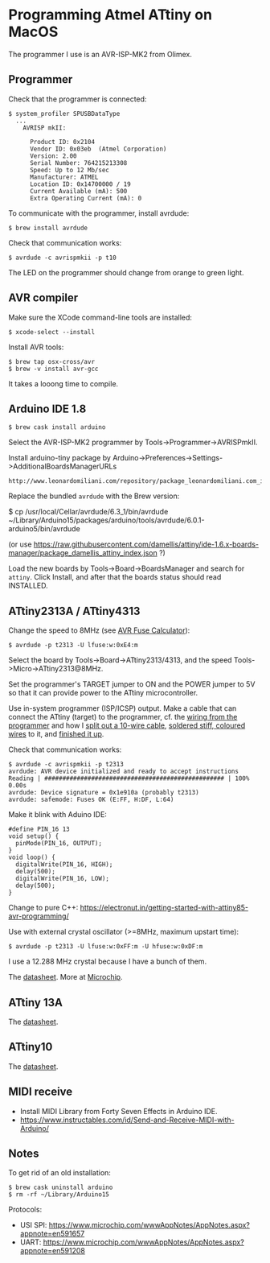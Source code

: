 # Programming Atmel ATtiny on MacOS

The programmer I use is an AVR-ISP-MK2 from Olimex.

## Programmer

Check that the programmer is connected:

    $ system_profiler SPUSBDataType
      ...
        AVRISP mkII:

          Product ID: 0x2104
          Vendor ID: 0x03eb  (Atmel Corporation)
          Version: 2.00
          Serial Number: 764215213308
          Speed: Up to 12 Mb/sec
          Manufacturer: ATMEL
          Location ID: 0x14700000 / 19
          Current Available (mA): 500
          Extra Operating Current (mA): 0

To communicate with the programmer, install avrdude:

    $ brew install avrdude

Check that communication works:

    $ avrdude -c avrispmkii -p t10

The LED on the programmer should change from orange to green light.

## AVR compiler

Make sure the XCode command-line tools are installed:

    $ xcode-select --install

Install AVR tools:

    $ brew tap osx-cross/avr
    $ brew -v install avr-gcc

It takes a looong time to compile.

## Arduino IDE 1.8

    $ brew cask install arduino

Select the AVR-ISP-MK2 programmer by Tools->Programmer->AVRISPmkII.

Install arduino-tiny package by Arduino->Preferences->Settings->AdditionalBoardsManagerURLs

    http://www.leonardomiliani.com/repository/package_leonardomiliani.com_index.json

Replace the bundled `avrdude` with the Brew version:

  $ cp /usr/local/Cellar/avrdude/6.3_1/bin/avrdude \
       ~/Library/Arduino15/packages/arduino/tools/avrdude/6.0.1-arduino5/bin/avrdude

(or use https://raw.githubusercontent.com/damellis/attiny/ide-1.6.x-boards-manager/package_damellis_attiny_index.json ?)

Load the new boards by Tools->Board->BoardsManager and search for `attiny`.  Click Install, and after that the boards status should read INSTALLED.

## ATtiny2313A / ATtiny4313

Change the speed to 8MHz (see [AVR Fuse Calculator](http://www.engbedded.com/fusecalc/)):

    $ avrdude -p t2313 -U lfuse:w:0xE4:m

Select the board by Tools->Board->ATtiny2313/4313, and the speed Tools->Micro->ATtiny2313@8MHz.

Set the programmer's TARGET jumper to ON and the POWER jumper to 5V so that it can provide power to the ATtiny microcontroller.

Use in-system programmer (ISP/ICSP) output.  Make a cable that can connect the ATtiny (target) to the programmer, cf. the [wiring from the programmer](icsp-cable.png) and how I [split out a 10-wire cable](icsp-wire-split.png), [soldered stiff, coloured wires](cable-heatshrink.jpg) to it, and [finished it up](cable-finished.jpg).

Check that communication works:

    $ avrdude -c avrispmkii -p t2313
    avrdude: AVR device initialized and ready to accept instructions
    Reading | ################################################## | 100% 0.00s
    avrdude: Device signature = 0x1e910a (probably t2313)
    avrdude: safemode: Fuses OK (E:FF, H:DF, L:64)

Make it blink with Aduino IDE:

    #define PIN_16 13
    void setup() {
      pinMode(PIN_16, OUTPUT);
    }
    void loop() {
      digitalWrite(PIN_16, HIGH);
      delay(500);
      digitalWrite(PIN_16, LOW);
      delay(500);
    }

Change to pure C++: https://electronut.in/getting-started-with-attiny85-avr-programming/

Use with external crystal oscillator (>=8MHz, maximum upstart time):

    $ avrdude -p t2313 -U lfuse:w:0xFF:m -U hfuse:w:0xDF:m

I use a 12.288 MHz crystal because I have a bunch of them.

The [datasheet](http://ww1.microchip.com/downloads/en/devicedoc/8246s.pdf).  More at [Microchip](https://www.microchip.com/wwwproducts/en/ATtiny2313).


## ATtiny 13A

The [datasheet](http://ww1.microchip.com/downloads/en/DeviceDoc/doc8126.pdf).

## ATtiny10

The [datasheet](http://ww1.microchip.com/downloads/en/DeviceDoc/atmel-8127-avr-8-bit-microcontroller-attiny4-attiny5-attiny9-attiny10_datasheet.pdf).

## MIDI receive

- Install MIDI Library from Forty Seven Effects in Arduino IDE.
- https://www.instructables.com/id/Send-and-Receive-MIDI-with-Arduino/


## Notes

To get rid of an old installation:

    $ brew cask uninstall arduino
    $ rm -rf ~/Library/Arduino15

Protocols:

- USI SPI: https://www.microchip.com/wwwAppNotes/AppNotes.aspx?appnote=en591657
- UART: https://www.microchip.com/wwwAppNotes/AppNotes.aspx?appnote=en591208


